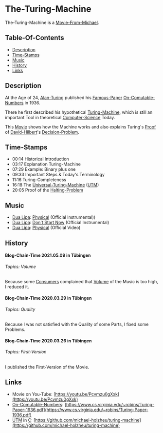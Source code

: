 # The-Turing-Machine

The-Turing-Machine is a [Movie-From-Michael](1111.md).

## Table-Of-Contents

- [Description](#1000)
- [Time-Stamps](#2000)
- [Music](#3000)
- [History](#4000)
- [Links](#5000)

## Description <a id="1000"/> 

At the Age of 24, [Alan-Turing](70000010.md) published his [Famous-Paper](71000000.md) [On-Comutable-Numbers](71000002.md) in 1936.

There he first described his hypothetical [Turing-Machine](201000002.md), which is still an important Tool in theoretical [Computer-Science](9000000.md) Today.

This [Movie](200300000.md) shows how the Machine works and also explains Turing's [Proof](600022.md) of [David-Hilbert](70000011.md)'s [Decision-Problem](600019.md).

## Time-Stamps <a id="2000"/>

- 00:14 Historical Introduction
- 03:17 Explanation Turing-Machine
- 07:29 Example: Binary plus one
- 09:33 Important Steps & Today's Terminology
- 11:16 Turing-Completeness
- 16:18 The [Universal-Turing-Machine](201000003.md) ([UTM](201000003.md))
- 20:05 Proof of the [Halting-Problem](72000001.md)

## Music <a id="3000"/>

- [Dua Lipa](70000012.md): [Physical](73000001.md) (Official Instrumental))
- [Dua Lipa](70000012.md): [Don't Start Now](73000002.md) (Official Instrumental)
- [Dua Lipa](70000012.md): [Physical](73000001.md) (Official Video)

## History <a id="4000"/>

#### Blog-Chain-Time 2021.05.09 in Tübingen <a id="4001"/>
###### Topics: Volume

Because some [Consumers](600076.md) complained that [Volume](404.md) of the Music is too high, I reduced it.

#### Blog-Chain-Time 2020.03.29 in Tübingen <a id="4002"/>
###### Topics: Quality

Because I was not satisfied with the Quality of some Parts, I fixed some Problems.

#### Blog-Chain-Time 2020.03.26 in Tübingen <a id="4003"/>
###### Topics: First-Version

I published the First-Version of the Movie.

## Links <a id="5000"/>

- Movie on You-Tube: [https://youtu.be/Pcvmzu0gXxk](https://youtu.be/Pcvmzu0gXxk)
- [On-Comutable-Numbers](71000002.md): [https://www.cs.virginia.edu/~robins/Turing-Paper-1936.pdf](https://www.cs.virginia.edu/~robins/Turing-Paper-1936.pdf)
- [UTM](201000003.md) in [C](9010006.md): [https://github.com/michael-holzheu/turing-machine](https://github.com/michael-holzheu/turing-machine)